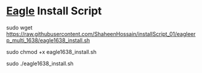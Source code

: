 # [Eagle](https://www.eagle-erp.com "Eagle's Homepage") Install Script



sudo wget https://raw.githubusercontent.com/ShaheenHossain/installScript_01/eagleerp_multi_1638/eagle1638_install.sh


sudo chmod +x eagle1638_install.sh


sudo ./eagle1638_install.sh



